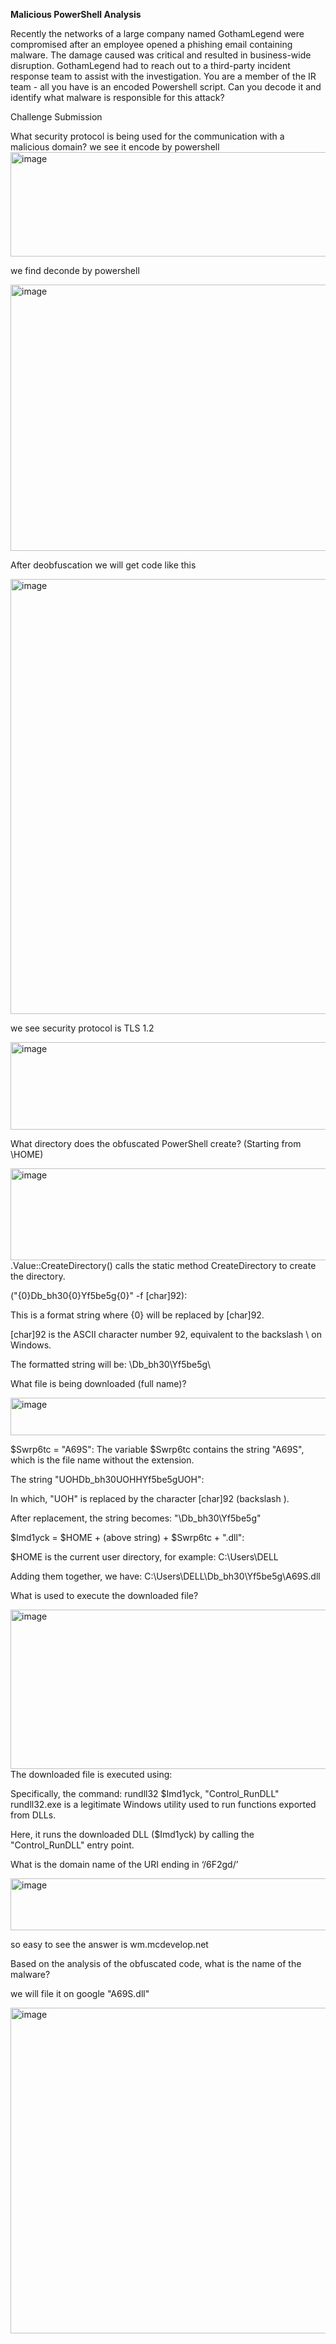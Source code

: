 **Malicious PowerShell Analysis**


Recently the networks of a large company named GothamLegend were compromised after an employee opened a phishing email containing malware. 
The damage caused was critical and resulted in business-wide disruption. 
GothamLegend had to reach out to a third-party incident response team to assist with the investigation.
You are a member of the IR team - all you have is an encoded Powershell script.
Can you decode it and identify what malware is responsible for this attack?


Challenge Submission

What security protocol is being used for the communication with a malicious domain?
we see it encode by powershell 
<img width="1163" height="167" alt="image" src="https://github.com/user-attachments/assets/b6b7c837-686b-49c4-baa3-0a047b4f79c5" />

we find deconde by powershell 

<img width="1448" height="426" alt="image" src="https://github.com/user-attachments/assets/63f716be-8a60-49b1-b26d-0b838aa40fb6" />

After deobfuscation we will get code like this

<img width="1378" height="696" alt="image" src="https://github.com/user-attachments/assets/1117016c-ecee-4c2b-8c25-0d4d94e815d7" />

we see security protocol is TLS 1.2

<img width="680" height="140" alt="image" src="https://github.com/user-attachments/assets/20b96f53-c582-4ee9-a652-3fe05515e388" />


What directory does the obfuscated PowerShell create? (Starting from \HOME\)

<img width="808" height="147" alt="image" src="https://github.com/user-attachments/assets/c83ee946-f7e1-425a-ba3b-10c26577c1e3" />
.Value::CreateDirectory() calls the static method CreateDirectory to create the directory.

("{0}Db_bh30{0}Yf5be5g{0}" -f [char]92):

This is a format string where {0} will be replaced by [char]92.

[char]92 is the ASCII character number 92, equivalent to the backslash \ on Windows.

The formatted string will be:
\Db_bh30\Yf5be5g\

What file is being downloaded (full name)?

<img width="737" height="60" alt="image" src="https://github.com/user-attachments/assets/fbe2967f-0a9e-4659-a70f-e46830834418" />

$Swrp6tc = "A69S":
The variable $Swrp6tc contains the string "A69S", which is the file name without the extension.

The string "UOHDb_bh30UOHHYf5be5gUOH":

In which, "UOH" is replaced by the character [char]92 (backslash \).

After replacement, the string becomes: "\Db_bh30\Yf5be5g\"

$Imd1yck = $HOME + (above string) + $Swrp6tc + ".dll":

$HOME is the current user directory, for example: C:\Users\DELL

Adding them together, we have:
C:\Users\DELL\Db_bh30\Yf5be5g\A69S.dll


What is used to execute the downloaded file? 

<img width="689" height="255" alt="image" src="https://github.com/user-attachments/assets/8caec18f-c3f8-434c-9ecf-d51045099408" />
The downloaded file is executed using:

Specifically, the command:
rundll32 $Imd1yck, "Control_RunDLL"
rundll32.exe is a legitimate Windows utility used to run functions exported from DLLs.

Here, it runs the downloaded DLL ($Imd1yck) by calling the "Control_RunDLL" entry point.


What is the domain name of the URI ending in ‘/6F2gd/’ 

<img width="806" height="83" alt="image" src="https://github.com/user-attachments/assets/e506e3e0-b3c8-48c8-b2b6-76b5cde8069a" />

so easy to see the answer is wm.mcdevelop.net


Based on the analysis of the obfuscated code, what is the name of the malware?

we will file it on google "A69S.dll"


<img width="1716" height="521" alt="image" src="https://github.com/user-attachments/assets/3cd3457d-f0a5-4b4b-b6ab-bb5c2b94626a" />










